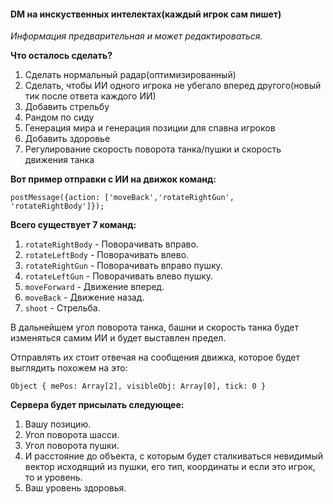 #### DM на инскуственных интелектах(каждый игрок сам пишет)
*Информация предварительная и может редактироваться.*

**Что осталось сделать?**

1. Сделать нормальный радар(оптимизированный)
2. Сделать, чтобы ИИ одного игрока не убегало вперед другого(новый тик после ответа каждого ИИ)
3. Добавить стрельбу
4. Рандом по сиду
5. Генерация мира и генерация позиции для спавна игроков
6. Добавить здоровье
7. Регулирование скорость поворота танка/пушки и скорость движения танка

**Вот пример отправки с ИИ на движок команд:**

`
postMessage({action: ['moveBack','rotateRightGun', 'rotateRightBody']});
`

**Всего существует 7 команд:**

1. `rotateRightBody` - Поворачивать вправо.
2. `rotateLeftBody` - Поворачивать влево.
3. `rotateRightGun` - Поворачивать вправо пушку.
4. `rotateLeftGun` - Поворачивать влево пушку.
5. `moveForward` - Движение вперед.
6. `moveBack` - Движение назад.
7. `shoot` - Стрельба.

В дальнейшем угол поворота танка, башни и скорость танка будет изменяться самим ИИ и будет выставлен предел.

Отправлять их стоит отвечая на сообщения движка, которое будет выглядить похожем на это:

`Object { mePos: Array[2], visibleObj: Array[0], tick: 0 }`

**Cервера будет присылать следующее:**

1. Вашу позицию.
2. Угол поворота шасси.
3. Угол поворота пушки.
4. И расстояние до объекта, с которым будет сталкиваться невидимый вектор исходящий из пушки, его тип, координаты и если это игрок, то и уровень.
5. Ваш уровень здоровья.
